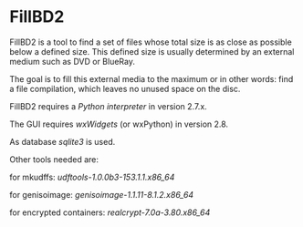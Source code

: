 # FillBD2

FillBD2 is a tool to find a set of files whose total size is as close as possible below a defined size. 
This defined size is usually determined by an external medium such as DVD or BlueRay.

The goal is to fill this external media to the maximum or in other words: find a file compilation, which leaves no unused space on the disc.


FillBD2 requires a *Python interpreter* in version 2.7.x.

The GUI requires *wxWidgets* (or wxPython) in version 2.8.

As database *sqlite3* is used.

Other tools needed are:

for mkudffs: *udftools-1.0.0b3-153.1.1.x86_64*

for genisoimage: *genisoimage-1.1.11-8.1.2.x86_64*

for encrypted containers: *realcrypt-7.0a-3.80.x86_64*
